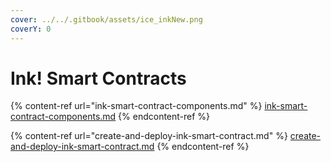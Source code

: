 ```yaml
---
cover: ../../.gitbook/assets/ice_inkNew.png
coverY: 0
---
```


# Ink! Smart Contracts

{% content-ref url="ink-smart-contract-components.md" %}
[ink-smart-contract-components.md](ink-smart-contract-components.md)
{% endcontent-ref %}

{% content-ref url="create-and-deploy-ink-smart-contract.md" %}
[create-and-deploy-ink-smart-contract.md](create-and-deploy-ink-smart-contract.md)
{% endcontent-ref %}
